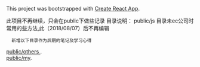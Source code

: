 This project was bootstrapped with [Create React App](https://github.com/facebookincubator/create-react-app).

 此项目不再继续，只会在public下做些记录
 目录说明：
      public/js 目录未ec公司时常用的些方法,此（2018/08/07）后不再编辑

      新增以下目录作为后期的笔记及学习心得
[ public/others ](https://github.com/wagnxx/dis/tree/master/public/others).     
[public/my](https://github.com/wagnxx/dis/tree/master/public/my/).
